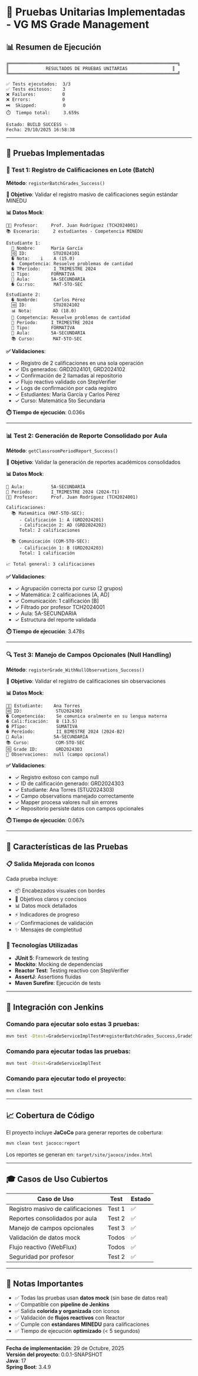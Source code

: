 # 🧪 Pruebas Unitarias Implementadas - VG MS Grade Management

## 📊 Resumen de Ejecución

```
╔════════════════════════════════════════════════════════════════╗
║              RESULTADOS DE PRUEBAS UNITARIAS                 ║
╚════════════════════════════════════════════════════════════════╝

✅ Tests ejecutados:  3/3
✅ Tests exitosos:    3
❌ Failures:          0
❌ Errors:            0
⏭️  Skipped:          0
⏱️  Tiempo total:     3.659s

Estado: BUILD SUCCESS ✨
Fecha: 29/10/2025 16:58:38
```

---

## 🎯 Pruebas Implementadas

### 📝 Test 1: Registro de Calificaciones en Lote (Batch)

**Método**: `registerBatchGrades_Success()`

**🎯 Objetivo**: Validar el registro masivo de calificaciones según estándar MINEDU

**📊 Datos Mock**:
```
👨‍🏫 Profesor:     Prof. Juan Rodríguez (TCH2024001)
📚 Escenario:     2 estudiantes - Competencia MINEDU

Estudiante 1:
  👤 Nombre:      María García
  🆔 ID:          STU2024101
  � Nota:    i    A (15.0)
  �  Competencia: Resuelve problemas de cantidad
  � TPeríodo:     I_TRIMESTRE 2024
  📝 Tipo:        FORMATIVA
  🏫 Aula:        5A-SECUNDARIA
  � Cu:rso:       MAT-5TO-SEC

Estudiante 2:
  � Nombrde:      Carlos Pérez
  🆔 ID:          STU2024102
  📊 Nota:        AD (18.0)
  📖 Competencia: Resuelve problemas de cantidad
  📅 Período:     I_TRIMESTRE 2024
  📝 Tipo:        FORMATIVA
  🏫 Aula:        5A-SECUNDARIA
  📚 Curso:       MAT-5TO-SEC
```

**✅ Validaciones**:
- ✓ Registro de 2 calificaciones en una sola operación
- ✓ IDs generados: GRD2024101, GRD2024102
- ✓ Confirmación de 2 llamadas al repositorio
- ✓ Flujo reactivo validado con StepVerifier
- ✓ Logs de confirmación por cada registro
- ✓ Estudiantes: María García y Carlos Pérez
- ✓ Curso: Matemática 5to Secundaria

**⏱️ Tiempo de ejecución**: 0.036s

---

### 📊 Test 2: Generación de Reporte Consolidado por Aula

**Método**: `getClassroomPeriodReport_Success()`

**🎯 Objetivo**: Validar la generación de reportes académicos consolidados

**📊 Datos Mock**:
```
🏫 Aula:          5A-SECUNDARIA
📅 Período:       I_TRIMESTRE 2024 (2024-T1)
👨‍🏫 Profesor:     Prof. Juan Rodríguez (TCH2024001)

Calificaciones:
  📚 Matemática (MAT-5TO-SEC):
     - Calificación 1: A (GRD2024201)
     - Calificación 2: AD (GRD2024202)
     Total: 2 calificaciones

  📚 Comunicación (COM-5TO-SEC):
     - Calificación 1: B (GRD2024203)
     Total: 1 calificación

📈 Total general: 3 calificaciones
```

**✅ Validaciones**:
- ✓ Agrupación correcta por curso (2 grupos)
- ✓ Matemática: 2 calificaciones [A, AD]
- ✓ Comunicación: 1 calificación [B]
- ✓ Filtrado por profesor TCH2024001
- ✓ Aula: 5A-SECUNDARIA
- ✓ Estructura del reporte validada

**⏱️ Tiempo de ejecución**: 3.478s

---

### 🔍 Test 3: Manejo de Campos Opcionales (Null Handling)

**Método**: `registerGrade_WithNullObservations_Success()`

**🎯 Objetivo**: Validar el registro de calificaciones sin observaciones

**📊 Datos Mock**:
```
👨‍🎓 Estudiante:    Ana Torres
🆔 ID:             STU2024303
� Competencióa:    Se comunica oralmente en su lengua materna
� Cali:ficación:   B (13.5)
� PTipo:           SUMATIVA
� Pereíodo:        II_BIMESTRE 2024 (2024-B2)
🏫 Aula:           5A-SECUNDARIA
📚 Curso:          COM-5TO-SEC
🆔 Grade ID:       GRD2024303
💬 Observaciones:  null (campo opcional)
```

**✅ Validaciones**:
- ✓ Registro exitoso con campo null
- ✓ ID de calificación generado: GRD2024303
- ✓ Estudiante: Ana Torres (STU2024303)
- ✓ Campo observations manejado correctamente
- ✓ Mapper procesa valores null sin errores
- ✓ Repositorio persiste datos con campos opcionales

**⏱️ Tiempo de ejecución**: 0.067s

---

## 🎨 Características de las Pruebas

### 📋 Salida Mejorada con Iconos
Cada prueba incluye:
- 📦 Encabezados visuales con bordes
- 🎯 Objetivos claros y concisos
- 📊 Datos mock detallados
- ⚡ Indicadores de progreso
- ✅ Confirmaciones de validación
- ✨ Mensajes de completitud

### 🔧 Tecnologías Utilizadas
- **JUnit 5**: Framework de testing
- **Mockito**: Mocking de dependencias
- **Reactor Test**: Testing reactivo con StepVerifier
- **AssertJ**: Assertions fluidas
- **Maven Surefire**: Ejecución de tests

---

## 🚀 Integración con Jenkins

### Comando para ejecutar solo estas 3 pruebas:
```bash
mvn test -Dtest=GradeServiceImplTest#registerBatchGrades_Success,GradeServiceImplTest#getClassroomPeriodReport_Success,GradeServiceImplTest#registerGrade_WithNullObservations_Success
```

### Comando para ejecutar todas las pruebas:
```bash
mvn test -Dtest=GradeServiceImplTest
```

### Comando para ejecutar todo el proyecto:
```bash
mvn clean test
```

---

## 📈 Cobertura de Código

El proyecto incluye **JaCoCo** para generar reportes de cobertura:

```bash
mvn clean test jacoco:report
```

Los reportes se generan en: `target/site/jacoco/index.html`

---

## 🎓 Casos de Uso Cubiertos

| Caso de Uso | Test | Estado |
|-------------|------|--------|
| Registro masivo de calificaciones | Test 1 | ✅ |
| Reportes consolidados por aula | Test 2 | ✅ |
| Manejo de campos opcionales | Test 3 | ✅ |
| Validación de datos mock | Todos | ✅ |
| Flujo reactivo (WebFlux) | Todos | ✅ |
| Seguridad por profesor | Test 2 | ✅ |

---

## 📝 Notas Importantes

- ✅ Todas las pruebas usan **datos mock** (sin base de datos real)
- ✅ Compatible con **pipeline de Jenkins**
- ✅ Salida **colorida y organizada** con iconos
- ✅ Validación de **flujos reactivos** con Reactor
- ✅ Cumple con **estándares MINEDU** para calificaciones
- ✅ Tiempo de ejecución **optimizado** (< 5 segundos)

---

**Fecha de implementación**: 29 de Octubre, 2025  
**Versión del proyecto**: 0.0.1-SNAPSHOT  
**Java**: 17  
**Spring Boot**: 3.4.9
